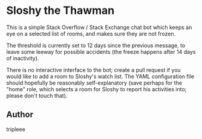 # Sloshy the Thawman

This is a simple Stack Overflow / Stack Exchange chat bot
which keeps an eye on a selected list of rooms,
and makes sure they are not frozen.

The threshold is currently set to 12 days since the previous message,
to leave some leeway for possible accidents
(the freeze happens after 14 days of inactivity).

There is no interactive interface to the bot;
create a pull request if you would like to add a room
to Sloshy's watch list.
The YAML configuration file should hopefully be
reasonably self-explanatory
(save perhaps for the "home" role, which selects a room
for Sloshy to report his activities into;
please don't touch that).


## Author

tripleee
